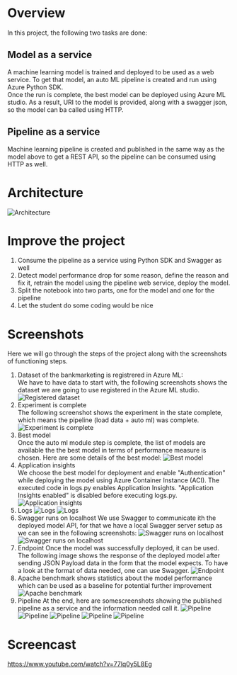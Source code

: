 # Overview
In this project, the following two tasks are done:
## Model as a service
A machine learning model is trained and deployed to be used as a web service. To get that model, an auto ML pipeline is created and run using Azure Python SDK.  
Once the run is complete, the best model can be deployed using Azure ML studio. As a result, URI to the model is provided, along with a swagger json,  so the model can ba called using HTTP.
## Pipeline as a service
Machine learning pipeline is created and published in the same way as the model above to get a REST API, so the pipeline can be consumed using HTTP as well.
# Architecture
![Architecture](images/Architecture.png)
# Improve the project
1. Consume the pipeline as a service using Python SDK and Swagger as well
2. Detect model performance drop for some reason, define the reason and fix it, retrain the model using the pipeline web service, deploy the model.
3. Split the notebook into two parts, one for the model and one for the pipeline
4. Let the student do some coding would be nice
# Screenshots
Here we will go through the steps of the project along with the screenshots of functioning steps.  
1. Dataset of the bankmarketing is registrered in Azure ML:  
We have to have data to start with, the following screenshots shows the dataset we are going to use registered in the Azure ML studio.
![Registered dataset](images/01_Registered_datasets.png)
2. Experiment is complete  
The following screenshot shows the experiment in the state complete, which means the pipeline (load data + auto ml) was complete.
![Experiment is complete](images/02_automl_completed.png)
3. Best model  
Once the auto ml module step is complete, the list of models are available the the best model in terms of performance measure is chosen. Here are some details of the best model:
![Best model](images/03_automl_best_model.png)
4. Application insights  
We choose the best model for deployment and enable "Authentication" while deploying the model using Azure Container Instance (ACI). The executed code in logs.py enables Application Insights. "Application Insights enabled" is disabled before executing logs.py.
![Application insights](images/04_application_insights.png)
5. Logs
![Logs](images/05_logs_1.png)
![Logs](images/06_logs_2.png)
6. Swagger runs on localhost
We use Swagger to communicate ith the deployed model API, for that we have a local Swagger server setup as we can see in the following screenshots:
![Swagger runs on localhost](images/swagger_best_model.png)
![Swagger runs on localhost](images/swagger_post.png)
7. Endpoint
Once the model was successfully deployed, it can be used. The following image shows the response of the deployed model after sending JSON Payload data in the form that the model expects. To have a look at the format of data needed, one can use Swagger.
![Endpoint](images/endpoint_consume.png)
8. Apache benchmark shows statistics about the model performance which can be used as a baseline for potential further improvement
![Apache benchmark](images/benchmark.png)
9. Pipeline
At the end, here are somescreenshots showing the published pipeline as a service and the information needed call it.
![Pipeline](images/pipeline.png)
![Pipeline](images/pipeline_created.png)
![Pipeline](images/pipeline_run.png)
![Pipeline](images/pipeline_rest_endpoint.png)
![Pipeline](images/pipeline_steps_run.png)
# Screencast
https://www.youtube.com/watch?v=77lq0y5L8Eg
